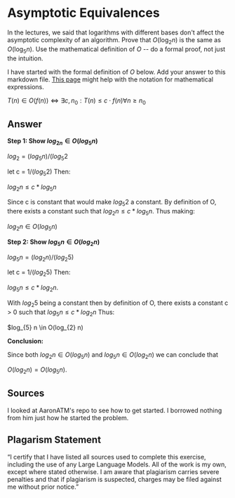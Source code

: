 # Asymptotic Equivalences

In the lectures, we said that logarithms with different bases don't affect the
asymptotic complexity of an algorithm. Prove that $O(\log_{2} n)$ is the same as
$O(\log_{5} n)$. Use the mathematical definition of $O$ -- do a formal proof,
not just the intuition.

I have started with the formal definition of $O$ below. Add your answer to this
markdown file. [This
page](https://docs.github.com/en/get-started/writing-on-github/working-with-advanced-formatting/writing-mathematical-expressions)
might help with the notation for mathematical expressions.

$T(n) \in O(f(n)) \iff \exists c, n_0: T(n) \leq c \cdot f(n) \forall n \geq n_0$

## Answer

**Step 1: Show $log_{2n} \in O(log_{5} n)$**

$log_{2} = (log_{5}n)/(log_{5}2$

let c = $1 / (log_{5} 2)$ Then: 

$log_{2}n \leq c * log_{5}n$ 

Since c is constant that would make $log_{5} 2$ a constant. By definition of O, there exists a constant such that $log_{2} n \leq c * log_{5} n$. Thus making: 

$log_{2}n \in O(log_{5}n)$ 

**Step 2: Show $log_{5}n \in O(log_{2}n)$**

$log_{5}n = (log_{2}n)/(log_{2}5)$

let c = $1 / (log_{2}5)$ Then: 

$log_{5} n \leq c * log_{2} n$. 

With $log_{2} 5$ being a constant then by definition of O, there exists a constant c > 0 such that $log_{5} n \leq c * log_{2} n$ Thus: 

$log_{5} n \in O(log_{2} n) 

**Conclusion:**

Since both $log_{2} n \in O(log_{5} n)$ and $log_{5} n \in O(log_{2} n)$ we can conclude that 

$O(log_{2} n) = O(log_{5} n)$. 

## Sources 
I looked at AaronATM's repo to see how to get started. I borrowed nothing from him just how he started the problem. 

## Plagarism Statement
“I certify that I have listed all sources used to complete this exercise, including the use of any Large Language Models. All of the work is my own, except where stated otherwise. I am aware that plagiarism carries severe penalties and that if plagiarism is suspected, charges may be filed against me without prior notice.”
